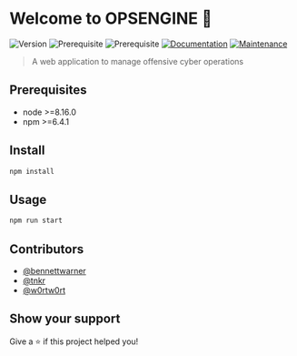 # Welcome to OPSENGINE 👋
![Version](https://img.shields.io/badge/version-1.0.0-blue.svg?cacheSeconds=2592000)
![Prerequisite](https://img.shields.io/badge/node-%3E%3D8.16.0-blue.svg)
![Prerequisite](https://img.shields.io/badge/npm-%3E%3D6.4.1-blue.svg)
[![Documentation](https://img.shields.io/badge/documentation-yes-brightgreen.svg)](https://github.com/bennettwarner/OPSENGINE#readme)
[![Maintenance](https://img.shields.io/badge/Maintained%3F-yes-green.svg)](https://github.com/bennettwarner/OPSENGINE/graphs/commit-activity)

> A web application to manage offensive cyber operations

## Prerequisites

- node >=8.16.0
- npm >=6.4.1

## Install

```sh
npm install
```

## Usage

```sh
npm run start
```

## Contributors

* [@bennettwarner](https://github.com/bennettwarner)
* [@tnkr](https://github.com/tnkr)
* [@w0rtw0rt](https://github.com/w0rtw0rt)

## Show your support

Give a ⭐️ if this project helped you!
